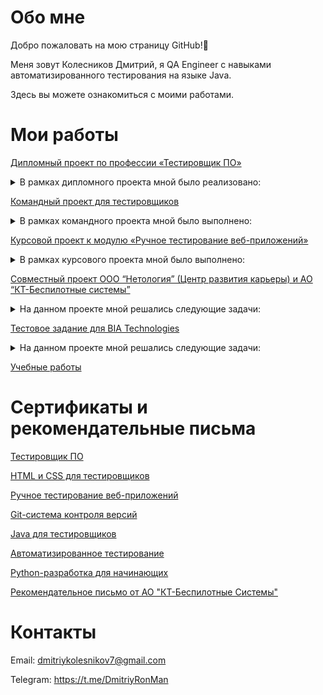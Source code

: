 # Обо мне

Добро пожаловать на мою страницу GitHub!👋

Меня зовут Колесников Дмитрий, я QA Engineer с навыками автоматизированного тестирования на языке Java.

Здесь вы можете ознакомиться с моими работами.

# Мои работы

[Дипломный проект по профессии «Тестировщик ПО»](https://github.com/DmitriyRonMan/QA-51_Diplom)

<details>
     
<summary>В рамках дипломного проекта мной было реализовано:</summary>
     
- Документация: тест план; отчет о проведенном тестировании; отчет о проведенной автоматизации.
- Настройка окружения для поддержки двух СУБД (MySQL, PostgreSQL) для работы с приложением с применением Docker.
- Автоматизация тестовых сценариев (UI-тесты, а также тесты, проверяющие корректность внесения информации приложением) веб-сервиса для покупки тура.
- 11 баг-репортов в [Issues](https://github.com/DmitriyRonMan/QA-51_Diplom/issues). 
- Отчет Allure.
     
</details>

[Командный проект для тестировщиков](https://github.com/Helena01101986/javaqa-team-diplom)

<details>
     
<summary>В рамках командного проекта мной было выполнено:</summary>
     
- Командное планирование и взаимодействие с коллегой по проекту через Git.
- Поиск и заведение баг-репортов в [Issue](https://github.com/Helena01101986/javaqa-team-diplom/issues?q=is%3Aissue+is%3Aclosed).
- Исправление java кода приложения.
- Написание автотестов.
- Подключение и настройка CI (GitHub Actions) для командного проекта. 

</details>
     
[Курсовой проект к модулю «Ручное тестирование веб-приложений»](https://docs.google.com/spreadsheets/d/1GMcDatlzJ6iSZnAv6EBLtVHiAfx6gAzApmX9XM5hcKc/edit#gid=0)

<details>
     
<summary>В рамках курсового проекта мной было выполнено:</summary>
     
- Написание чеклиста для функциональной проверки личного кабинета зарегистрированного авторизованного пользователя, включая функционал разделов, на сайте [HENDERSON](https://henderson.ru/).
- Написание набора тест-кейсов на проверку функционала восстановления пароля.
- Поиск и оформление баг-репортов.
- Тестирование верстки страницы карточки товара.
- API тестирование.

</details>

[Cовместный проект ООО “Нетология” (Центр развития карьеры) и АО “КТ-Беспилотные системы”](https://docs.google.com/spreadsheets/d/1J0BfSe6k3FXSj2GQIxNJ0vrrUdJciAv78qrawf46Fp8/edit#gid=0)

<details>
     
<summary>На данном проекте мной решались следующие задачи:</summary>
     
- UX-исследования, такие как анализ удобство навигации по интерфейсу сервера и справочной документации.
- Ручное тестирование имитационной модели радиовысотомера на нескольких версиях.
- Ознакомление с синтаксисом автотестов и выполнение проверок для нескольких версий.
- Составление баг-репорта по результатам проверок.
- Участие в командной работе и обсуждение рекомендаций по улучшению пользовательского опыта.

</details>

[Тестовое задание для BIA Technologies](https://github.com/DmitriyRonMan/-Test_task_for_BIA_Tech)
<details>
     
<summary>На данном проекте мной решались следующие задачи:</summary>
     
- Написание тест-кейсов для любого функционала.
- Оформление баг-репортов.
- Написание автотестов в любом объеме на какой-либо функционал.

</details>


[Учебные работы](https://github.com/DmitriyRonMan?tab=repositories)

# Сертификаты и рекомендательные письма

[Тестировщик ПО](https://github.com/DmitriyRonMan/DmitriyRonMan/blob/main/pic/certificate.pdf)

[HTML и CSS для тестировщиков](https://github.com/DmitriyRonMan/DmitriyRonMan/blob/main/pic/certificate3.pdf)

[Ручное тестирование веб-приложений](https://github.com/DmitriyRonMan/DmitriyRonMan/blob/main/pic/certificate4.pdf)

[Git-система контроля версий](https://github.com/DmitriyRonMan/DmitriyRonMan/blob/main/pic/certificate5.pdf)

[Java для тестировщиков](https://github.com/DmitriyRonMan/DmitriyRonMan/blob/main/pic/certificate6.pdf)

[Автоматизированное тестирование](https://github.com/DmitriyRonMan/DmitriyRonMan/blob/main/pic/certificate7.pdf)

[Python-разработка для начинающих](https://github.com/DmitriyRonMan/DmitriyRonMan/blob/main/pic/certificate8.pdf)

[Рекомендательное письмо от АО "КТ-Беспилотные Системы"](https://github.com/DmitriyRonMan/DmitriyRonMan/blob/main/pic/KolesnikovDmitriy.pdf)


# Контакты
     
Email: dmitriykolesnikov7@gmail.com  

Telegram: https://t.me/DmitriyRonMan

<!--
**DmitriyRonMan/DmitriyRonMan** is a ✨ _special_ ✨ repository because its `README.md` (this file) appears on your GitHub profile.

Here are some ideas to get you started:

- 🔭 I’m currently working on ...
- 🌱 I’m currently learning ...
- 👯 I’m looking to collaborate on ...
- 🤔 I’m looking for help with ...
- 💬 Ask me about ...
- 📫 How to reach me: ...
- 😄 Pronouns: ...
- ⚡ Fun fact: ...
-->
